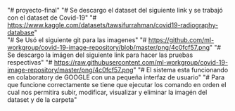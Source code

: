 "# proyecto-final"
"# Se descargo el dataset del siguiente link y se trabajó con el dataset de Covid-19"
"# https://www.kaggle.com/datasets/tawsifurrahman/covid19-radiography-database"   
"# Se Usó el siguiente git para las imagenes"
"# https://github.com/ml-workgroup/covid-19-image-repository/blob/master/png/4c0fcf57.png"
"# Se descargo la imágen del  siguiente link para  hacer las pruebas respectivas"
"# https://raw.githubusercontent.com/ml-workgroup/covid-19-image-repository/master/png/4c0fcf57.png"
"# El sistema esta funcionando en colaboratory de GOOGLE con una pequeña interfaz de usuario"
"# Para que funcione correctamente se tiene que ejecutar los comando en orden el cual nos permitira subir, modificar, visualizar y eliminar la imagén del dataset y de la carpeta"
